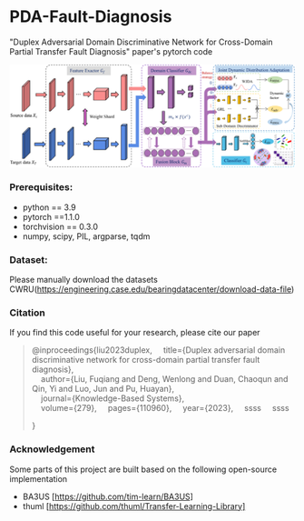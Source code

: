 # PDA-Fault-Diagnosis
"Duplex Adversarial Domain Discriminative Network for Cross-Domain Partial Transfer Fault Diagnosis" paper's pytorch code

![](https://github.com/classifier-domain/PDA-Fault-Diagnosis/blob/main/image/jiegou.png)

### Prerequisites:
- python == 3.9
- pytorch ==1.1.0
- torchvision == 0.3.0
- numpy, scipy, PIL, argparse, tqdm

### Dataset:

Please manually download the datasets CWRU(https://engineering.case.edu/bearingdatacenter/download-data-file)

### Citation
If you find this code useful for your research, please cite our paper
> @inproceedings{liu2023duplex, 
>  &nbsp; &nbsp;  title={Duplex adversarial domain discriminative network for cross-domain partial transfer fault diagnosis},  
>  &nbsp; &nbsp;  author={Liu, Fuqiang and Deng, Wenlong and Duan, Chaoqun and Qin, Yi and Luo, Jun and Pu, Huayan},  
>  &nbsp; &nbsp;  journal={Knowledge-Based Systems},  
>  &nbsp; &nbsp;  volume={279}, 
>  &nbsp; &nbsp;  pages={110960}, 
>  &nbsp; &nbsp;  year={2023}, 
>  &nbsp; &nbsp;  ssss
>  &nbsp; &nbsp;  ssss
> 
>
> }
### Acknowledgement

Some parts of this project are built based on the following open-source implementation
- BA3US [https://github.com/tim-learn/BA3US]
- thuml [https://github.com/thuml/Transfer-Learning-Library]
